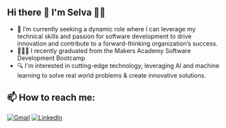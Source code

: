 ## Hi there 👋 I'm Selva 👨‍💻
- 🔭 I’m currently seeking a dynamic role where I can leverage my technical skills and passion for software development to drive innovation and contribute to a forward-thinking organization’s success.
- 👨🏾‍🎓 I recently graduated from the Makers Academy Software Development Bootcamp 
- 🔍 I'm interested in cutting-edge technology, leveraging AI and machine learning  to solve real world problems & create innovative solutions.

## 📫 How to reach me:

[![Gmail](https://img.shields.io/badge/Gmail-D14836?style=for-the-badge&logo=gmail&logoColor=white)](mailto:selvaramanathan333@gmail.com)
[![LinkedIn](https://img.shields.io/badge/LinkedIn-0077B5?style=for-the-badge&logo=linkedin&logoColor=white)](https://www.linkedin.com/in/selvaparthibanramanathan)


<!--
**melva0333/melva0333** is a ✨ _special_ ✨ repository because its `README.md` (this file) appears on your GitHub profile.

Here are some ideas to get you started:

- 🔭 I’m currently working on ...
- 🌱 I’m currently learning ...
- 👯 I’m looking to collaborate on ...
- 🤔 I’m looking for help with ...
- 💬 Ask me about ...
- 📫 How to reach me: ...
- 😄 Pronouns: ...
- ⚡ Fun fact: ...
-->
